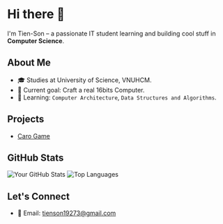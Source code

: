 # Hi there 👋
I'm Tien-Son – a passionate IT student learning and building cool stuff in **Computer Science**.

## About Me
- 🎓 Studies at University of Science, VNUHCM.
- 🎯 Current goal: Craft a real 16bits Computer.
- 🌱 Learning: `Computer Architecture`, `Data Structures and Algorithms`.

## Projects
- [Caro Game](https://github.com/unclenui/CSC00004-Caro)

## GitHub Stats
![Your GitHub Stats](https://github-readme-stats.vercel.app/api?username=yourusername&show_icons=true&theme=radical)
![Top Languages](https://github-readme-stats.vercel.app/api/top-langs/?username=yourusername&layout=compact)

## Let's Connect
- 📧 Email: tienson19273@gmail.com
